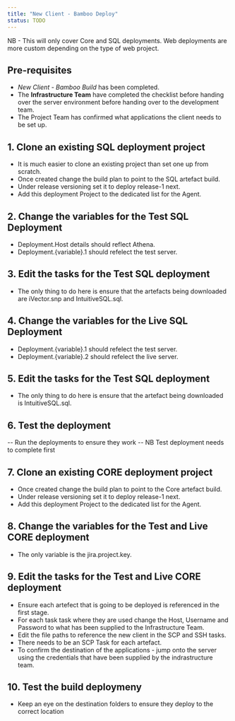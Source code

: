 ```yaml
---
title: "New Client - Bamboo Deploy"
status: TODO
---
```


NB - This will only cover Core and SQL deployments.  Web deployments are more custom depending on the type of web project.

## Pre-requisites
- *New Client - Bamboo Build* has been completed.
- The **Infrastructure Team** have completed the checklist before handing over the server environment before handing over to the development team.
- The Project Team has confirmed what applications the client needs to be set up.

## 1. Clone an existing SQL deployment project
- It is much easier to clone an existing project than set one up from scratch.
- Once created change the build plan to point to the SQL artefact build.
- Under release versioning set it to deploy release-1 next.
- Add this deployment Project to the dedicated list for the Agent.

## 2. Change the variables for the Test SQL Deployment
- Deployment.Host details should reflect Athena.
- Deployment.{variable}.1 should refelect the test server.

## 3. Edit the tasks for the Test SQL deployment
- The only thing to do here is ensure that the artefacts being downloaded are iVector.snp and IntuitiveSQL.sql.

## 4. Change the variables for the Live SQL Deployment
- Deployment.{variable}.1 should refelect the test server.
- Deployment.{variable}.2 should refelect the live server.

## 5. Edit the tasks for the Test SQL deployment
- The only thing to do here is ensure that the artefact being downloaded is IntuitiveSQL.sql.

## 6. Test the deployment
-- Run the deployments to ensure they work
	-- NB Test deployment needs to complete first

## 7. Clone an existing CORE deployment project
- Once created change the build plan to point to the Core artefact build.
- Under release versioning set it to deploy release-1 next.
- Add this deployment Project to the dedicated list for the Agent.

## 8. Change the variables for the Test and Live CORE deployment
- The only variable is the jira.project.key.

## 9. Edit the tasks for the Test and Live CORE deployment
- Ensure each artefect that is going to be deployed is referenced in the first stage.
- For each task task where they are used change the Host, Username and Password to what has been supplied to the Infrastructure Team.
- Edit the file paths to reference the new client in the SCP and SSH tasks.
- There needs to be an SCP Task for each artefact.
- To confirm the destination of the applications - jump onto the server using the credentials that have been supplied by the indrastructure team.

## 10. Test the build deploymeny
- Keep an eye on the destination folders to ensure they deploy to the correct location